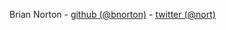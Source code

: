 Brian Norton - [github (@bnorton)](http://github.com/bnorton) - [twitter (@nort)](http://twitter.com/nort)
